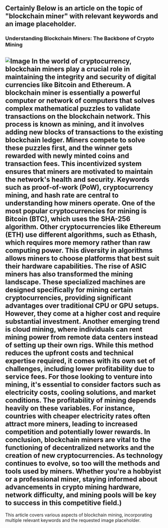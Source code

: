 Certainly Below is an article on the topic of "blockchain miner" with relevant keywords and an image placeholder.
---
### Understanding Blockchain Miners: The Backbone of Crypto Mining

![Image](https://github.com/user-attachments/assets/d7419ec9-dc67-403f-bf28-8faea5f1f74f)
In the world of cryptocurrency, blockchain miners play a crucial role in maintaining the integrity and security of digital currencies like Bitcoin and Ethereum. A **blockchain miner** is essentially a powerful computer or network of computers that solves complex mathematical puzzles to validate transactions on the blockchain network. This process is known as **mining**, and it involves adding new blocks of transactions to the existing blockchain ledger.
Miners compete to solve these puzzles first, and the winner gets rewarded with newly minted coins and transaction fees. This incentivized system ensures that miners are motivated to maintain the network's health and security. Keywords such as **proof-of-work (PoW)**, **cryptocurrency mining**, and **hash rate** are central to understanding how miners operate.
One of the most popular cryptocurrencies for mining is **Bitcoin (BTC)**, which uses the SHA-256 algorithm. Other cryptocurrencies like **Ethereum (ETH)** use different algorithms, such as Ethash, which requires more memory rather than raw computing power. This diversity in algorithms allows miners to choose platforms that best suit their hardware capabilities.
The rise of **ASIC miners** has also transformed the mining landscape. These specialized machines are designed specifically for mining certain cryptocurrencies, providing significant advantages over traditional CPU or GPU setups. However, they come at a higher cost and require substantial investment. 
Another emerging trend is **cloud mining**, where individuals can rent mining power from remote data centers instead of setting up their own rigs. While this method reduces the upfront costs and technical expertise required, it comes with its own set of challenges, including lower profitability due to service fees.
For those looking to venture into mining, it's essential to consider factors such as electricity costs, cooling solutions, and market conditions. The profitability of mining depends heavily on these variables. For instance, countries with cheaper electricity rates often attract more miners, leading to increased competition and potentially lower rewards.
In conclusion, blockchain miners are vital to the functioning of decentralized networks and the creation of new cryptocurrencies. As technology continues to evolve, so too will the methods and tools used by miners. Whether you're a hobbyist or a professional miner, staying informed about advancements in **crypto mining hardware**, **network difficulty**, and **mining pools** will be key to success in this competitive field.)
--- 
This article covers various aspects of blockchain mining, incorporating multiple relevant keywords and the requested image placeholder.
